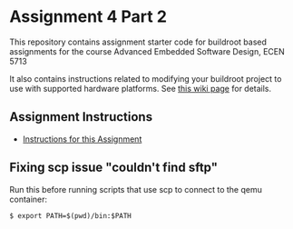# Assignment 4 Part 2

This repository contains assignment starter code for buildroot based assignments for the course Advanced Embedded Software Design, ECEN 5713

It also contains instructions related to modifying your buildroot project to use with supported hardware platforms.  See [this wiki page](https://github.com/cu-ecen-5013/buildroot-assignments-base/wiki/Supported-Hardware) for details.

## Assignment Instructions

- [Instructions for this Assignment](https://www.coursera.org/learn/linux-system-programming-introduction-to-buildroot/supplement/fdk6R/assignment-4-part-2-instructions)

## Fixing scp issue "couldn't find sftp"

Run this before running scripts that use scp to connect to the qemu container:

    $ export PATH=$(pwd)/bin:$PATH
